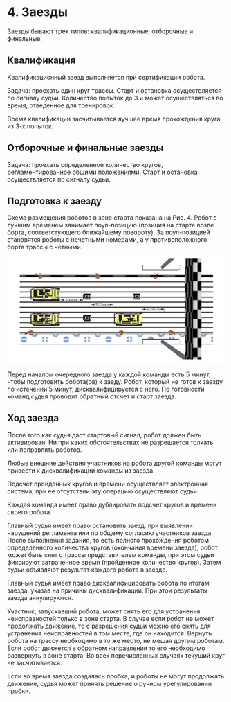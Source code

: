 
# 4. Заезды

Заезды бывают трех типов: квалификационные, отборочные и финальные.

## Квалификация

Квалификационный заезд выполняется при сертификации робота.

Задача: проехать один круг трассы. Старт и остановка осуществляется по сигналу судьи. Количество попыток до 3 и может осуществляться во время, отведенное для тренировок.

Время квалификации засчитывается лучшее время прохождения круга из 3-х попыток.

## Отборочные и финальные заезды

Задача: проехать определенное количество кругов, регламентированное общими положениями. Старт и остановка осуществляется по сигналу судьи.

## Подготовка к заезду

Схема размещения роботов в зоне старта показана на Рис. 4. Робот с лучшим временем занимает поул-позицию (позиция на старте возле борта, соответстующего ближайшему повороту). За поул-позицией становятся роботы с нечетными номерами, а у противоположного борта трассы с четными.

![Рис.4 – Схема размещения роботов перед началом заезда](../images/9.png)

Перед началом очередного заезда у каждой команды есть 5 минут, чтобы подготовить робота(ов) к заеду. Робот, который не готов к заезду по истечении 5 минут, дисквалифицируется с него. По готовности команд судья проводит обратный отсчет и старт заезда.

## Ход заезда

После того как судья даст стартовый сигнал, робот должен быть активирован. Ни при каких обстоятельствах не разрешается толкать или поправлять роботов.

Любые внешние действия участников на робота другой команды могут привести к дисквалификации команды из заезда.

Подсчет пройденных кругов и времени осуществляет электронная система, при ее отсутствии эту операцию осуществляют судьи.

Каждая команда имеет право дублировать подсчет кругов и времени своего робота.

Главный судья имеет право остановить заезд: при выявлении нарушений регламента или по общему согласию участников заезда.
После выполнения задания, то есть полного прохождения роботом определенного количества кругов (окончания времени заезда), робот может быть снят с трассы представителем команды, при этом судьи фиксируют затраченное время (пройденное количество кругов). Затем судьи объявляют результат каждого робота в заезде.

Главный судья имеет право дисквалифицировать робота по итогам заезда, указав на причины дисквалификации. При этои результаты заезда аннулируются.

Участник, запускавший робота, может снять его для устранения неисправностей только в зоне старта. В случае если робот не может продолжать движение, то с разрешения судьи можно его снять для устранения неисправностей в том месте, где он находится. Вернуть робота на трассу необходимо в то же место, не мешая другим роботам. Если робот движется в обратном направлении то его необходимо развернуть в зоне старта. Во всех перечисленных случаях текущий круг не засчитывается.

Если во время заезда создалась пробка, и роботы не могут продолжать движение, судья может принять решение о ручном урегулировании пробки.
